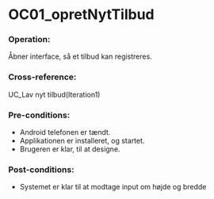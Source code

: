 # OC01_opretNytTilbud 

### Operation:
Åbner interface, så et tilbud kan registreres.

### Cross-reference:
UC_Lav nyt tilbud(Iteration1)

### Pre-conditions:
- Android telefonen er tændt.
- Applikationen er installeret, og startet.
- Brugeren er klar, til at designe.

### Post-conditions:
- Systemet er klar til at modtage input om højde og bredde

